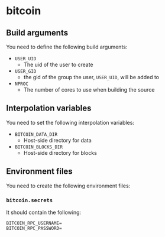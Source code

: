 bitcoin
=======

## Build arguments

You need to define the following
build arguments:

* `USER_UID`
	* The uid of the user to create
* `USER_GID`
	* the gid of the group the user, `USER_UID`,
	will be added to
* `NPROC`
	* The number of cores to use when
	building the source

## Interpolation variables

You need to set the following interpolation
variables:

* `BITCOIN_DATA_DIR`
	* Host-side directory for data
* `BITCOIN_BLOCKS_DIR`
	* Host-side directory for blocks

## Environment files

You need to create the following
environment files:

### `bitcoin.secrets`

It should contain the following:

```
BITCOIN_RPC_USERNAME=
BITCOIN_RPC_PASSWORD=
```
